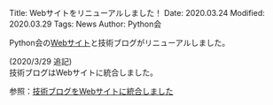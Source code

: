 Title: Webサイトをリニューアルしました！
Date: 2020.03.24
Modified: 2020.03.29
Tags: News
Author: Python会

Python会の[Webサイト](https://oumpy.github.io)と技術ブログがリニューアルしました。

(2020/3/29 追記)  
技術ブログはWebサイトに統合しました。  

参照：[技術ブログをWebサイトに統合しました]({filename}./website_integration.md)
